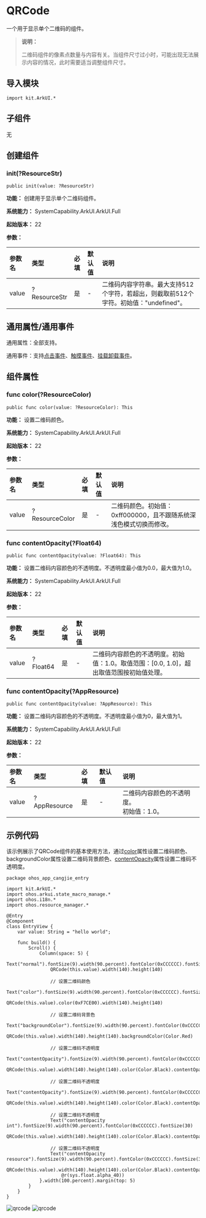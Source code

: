 # QRCode

一个用于显示单个二维码的组件。

> **说明：**
>
> 二维码组件的像素点数量与内容有关。当组件尺寸过小时，可能出现无法展示内容的情况，此时需要适当调整组件尺寸。

## 导入模块

```cangjie
import kit.ArkUI.*
```

## 子组件

无

## 创建组件

### init(?ResourceStr)

```cangjie
public init(value: ?ResourceStr)
```

**功能：** 创建用于显示单个二维码组件。

**系统能力：** SystemCapability.ArkUI.ArkUI.Full

**起始版本：** 22

**参数：**

|参数名|类型|必填|默认值|说明|
|:---|:---|:---|:---|:---|
|value|?ResourceStr|是|-|二维码内容字符串。最大支持512个字符，若超出，则截取前512个字符。初始值："undefined"。|

## 通用属性/通用事件

通用属性：全部支持。

通用事件：支持[点击事件](cj-universal-event-click.md)、[触摸事件](cj-universal-event-touch.md)、[挂载卸载事件](cj-universal-event-appear.md)。

## 组件属性

### func color(?ResourceColor)

```cangjie
public func color(value: ?ResourceColor): This
```

**功能：** 设置二维码颜色。

**系统能力：** SystemCapability.ArkUI.ArkUI.Full

**起始版本：** 22

**参数：**

|参数名|类型|必填|默认值|说明|
|:---|:---|:---|:---|:---|
|value|?ResourceColor|是|-|二维码颜色。初始值：0xff000000，且不跟随系统深浅色模式切换而修改。|

### func contentOpacity(?Float64)

```cangjie
public func contentOpacity(value: ?Float64): This
```

**功能：** 设置二维码内容颜色的不透明度。不透明度最小值为0.0，最大值为1.0。

**系统能力：** SystemCapability.ArkUI.ArkUI.Full

**起始版本：** 22

**参数：**

|参数名|类型|必填|默认值|说明|
|:---|:---|:---|:---|:---|
|value|?Float64|是|-|二维码内容颜色的不透明度。初始值：1.0。取值范围：[0.0, 1.0]，超出取值范围按初始值处理。|

### func contentOpacity(?AppResource)

```cangjie
public func contentOpacity(value: ?AppResource): This
```

**功能：** 设置二维码内容颜色的不透明度。不透明度最小值为0，最大值为1。

**系统能力：** SystemCapability.ArkUI.ArkUI.Full

**起始版本：** 22

**参数：**

|参数名|类型|必填|默认值|说明|
|:---|:---|:---|:---|:---|
|value|?AppResource|是|-|二维码内容颜色的不透明度。<br>初始值：1.0。|

## 示例代码

该示例展示了QRCode组件的基本使用方法，通过[color](#func-colorresourcecolor)属性设置二维码颜色、backgroundColor属性设置二维码背景颜色、[contentOpacity](#func-contentopacityfloat64)属性设置二维码不透明度。

<!-- run -->

```cangjie
package ohos_app_cangjie_entry

import kit.ArkUI.*
import ohos.arkui.state_macro_manage.*
import ohos.i18n.*
import ohos.resource_manager.*

@Entry
@Component
class EntryView {
    var value: String = "hello world";

    func build() {
        Scroll() {
            Column(space: 5) {
                Text("normal").fontSize(9).width(90.percent).fontColor(0xCCCCCC).fontSize(30)
                QRCode(this.value).width(140).height(140)

                // 设置二维码颜色
                Text("color").fontSize(9).width(90.percent).fontColor(0xCCCCCC).fontSize(30)
                QRCode(this.value).color(0xF7CE00).width(140).height(140)

                // 设置二维码背景色
                Text("backgroundColor").fontSize(9).width(90.percent).fontColor(0xCCCCCC).fontSize(30)
                QRCode(this.value).width(140).height(140).backgroundColor(Color.Red)

                // 设置二维码不透明度
                Text("contentOpacity").fontSize(9).width(90.percent).fontColor(0xCCCCCC).fontSize(30)
                QRCode(this.value).width(140).height(140).color(Color.Black).contentOpacity(0.1)

                // 设置二维码不透明度
                Text("contentOpacity").fontSize(9).width(90.percent).fontColor(0xCCCCCC).fontSize(30)
                QRCode(this.value).width(140).height(140).color(Color.Black).contentOpacity(0.1)

                // 设置二维码不透明度
                Text("contentOpacity int").fontSize(9).width(90.percent).fontColor(0xCCCCCC).fontSize(30)
                QRCode(this.value).width(140).height(140).color(Color.Black).contentOpacity(0.0)

                // 设置二维码不透明度
                Text("contentOpacity resource").fontSize(9).width(90.percent).fontColor(0xCCCCCC).fontSize(30)
                QRCode(this.value).width(140).height(140).color(Color.Black).contentOpacity(
                    @r(sys.float.alpha_40))
            }.width(100.percent).margin(top: 5)
        }
    }
}
```

![qrcode](figures/qrcode1.png)
![qrcode](figures/qrcode2.png)